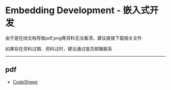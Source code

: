 # Embedding Development - 嵌入式开发

由于是在线文档导致pdf,png等资料无法看清，建议直接下载相关文件

如果存在资料过期、资料过时，建议通过首页邮箱联系

***

## pdf

- [CodeSheep](https://www.yuque.com/office/yuque/0/2022/pdf/358780/1666662646747-6ef729f1-aff3-4514-a652-f70ce608d965.pdf?from=https%3A%2F%2Fwww.yuque.com%2Fleesamoyed%2Faioqs5%2Fwmw8yn%2Fedit)
